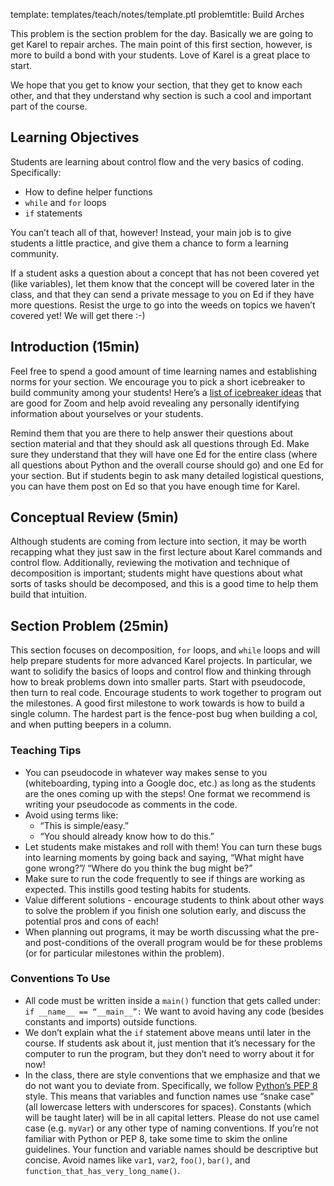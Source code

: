 template: templates/teach/notes/template.ptl
problemtitle: Build Arches

This problem is the section problem for the day.  Basically we are going to get Karel to repair arches. The main point of this first section, however, is more to build a bond with your students. Love of Karel is a great place to start. 

We hope that you get to know your section, that they get to know each other, and that they understand why section is such a cool and important part of the course.

## Learning Objectives
Students are learning about control flow and the very basics of coding. Specifically:
+ How to define helper functions
+ `while` and `for` loops
+ `if` statements

You can’t teach all of that, however! Instead, your main job is to give students a little practice, and give them a chance to form a learning community.

If a student asks a question about a concept that has not been covered yet (like variables), let them know that the concept will be covered later in the class, and that they can send a private message to you on Ed if they have more questions. Resist the urge to go into the weeds on topics we haven’t covered yet! We will get there :-)

## Introduction (15min)
Feel free to spend a good amount of time learning names and establishing norms for your section. We encourage you to pick a short icebreaker to build community among your students!  Here’s a [list of icebreaker ideas](https://docs.google.com/document/d/1lHdnwAB17iLyvASZbWrIZz4PVy9zMmHjxGBGPwXNDs4/preview) that are good for Zoom and help avoid revealing any personally identifying information about yourselves or your students.

Remind them that you are there to help answer their questions about section material and that they should ask all questions through Ed. Make sure they understand that they will have one Ed for the entire class (where all questions about Python and the overall course should go) and one Ed for your section. But if students begin to ask many detailed logistical questions, you can have them post on Ed so that you have enough time for Karel.

## Conceptual Review (5min)
Although students are coming from lecture into section, it may be worth recapping what they just saw in the first lecture about Karel commands and control flow.  Additionally, reviewing the motivation and technique of decomposition is important; students might have questions about what sorts of tasks should be decomposed, and this is a good time to help them build that intuition. 

## Section Problem (25min)
This section focuses on decomposition, `for` loops, and `while` loops and will help prepare students for more advanced Karel projects.  In particular, we want to solidify the basics of loops and control flow and thinking through how to break problems down into smaller parts.  Start with pseudocode, then turn to real code.  Encourage students to work together to program out the milestones.  A good first milestone to work towards is how to build a single column.  The hardest part is the fence-post bug when building a col, and when putting beepers in a column.

### Teaching Tips
+ You can pseudocode in whatever way makes sense to you (whiteboarding, typing into a Google doc, etc.) as long as the students are the ones coming up with the steps!  One format we recommend is writing your pseudocode as comments in the code.
+ Avoid using terms like:
	+ “This is simple/easy.”
	+ “You should already know how to do this.”
+ Let students make mistakes and roll with them!  You can turn these bugs into learning moments by going back and saying, “What might have gone wrong?”/ “Where do you think the bug might be?”
+ Make sure to run the code frequently to see if things are working as expected.  This instills good testing habits for students.
+ Value different solutions - encourage students to think about other ways to solve the problem if you finish one solution early, and discuss the potential pros and cons of each!
+ When planning out programs, it may be worth discussing what the pre- and post-conditions of the overall program would be for these problems (or for particular milestones within the problem).

### Conventions To Use

+ All code must be written inside a `main()` function that gets called under: `if __name__ == “__main__”:` We want to avoid having any code (besides constants and imports) outside functions.
+ We don’t explain what the `if` statement above means until later in the course.  If students ask about it, just mention that it’s necessary for the computer to run the program, but they don’t need to worry about it for now!
+ In the class, there are style conventions that we emphasize and that we do not want you to deviate from.  Specifically, we follow [Python’s PEP 8](https://www.python.org/dev/peps/pep-0008/) style.  This means that variables and function names use “snake case” (all lowercase letters with underscores for spaces).  Constants (which will be taught later) will be in all capital letters.  Please do not use camel case (e.g. `myVar`) or any other type of naming conventions.  If you’re not familiar with Python or PEP 8, take some time to skim the online guidelines.
Your function and variable names should be descriptive but concise. Avoid names like `var1`, `var2`, `foo()`, `bar()`, and `function_that_has_very_long_name()`.

